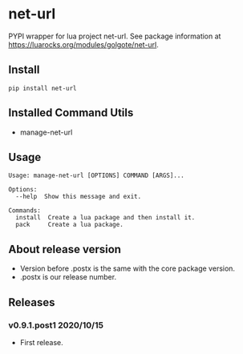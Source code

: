 # net-url

PYPI wrapper for lua project net-url. See package information at https://luarocks.org/modules/golgote/net-url.

## Install

```shell
pip install net-url
```

## Installed Command Utils

- manage-net-url

## Usage

```shell
Usage: manage-net-url [OPTIONS] COMMAND [ARGS]...

Options:
  --help  Show this message and exit.

Commands:
  install  Create a lua package and then install it.
  pack     Create a lua package.
```

## About release version

- Version before .postx is the same with the core package version.
- .postx is our release number.

## Releases

### v0.9.1.post1 2020/10/15

- First release.
